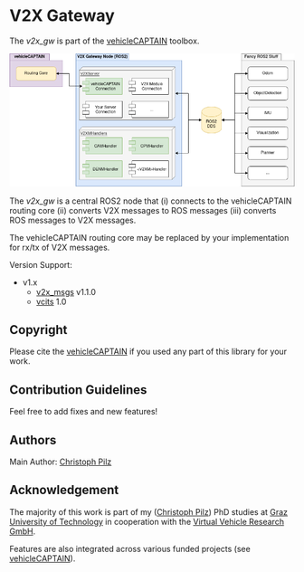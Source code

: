# V2X Gateway
The *v2x_gw* is part of the [vehicleCAPTAIN](https://github.com/virtual-vehicle/vehicle_captain) toolbox.

![vehicleCAPTAIN Demo Board - Closed](res/figures/hla.png "High Level Architecture (HLA) of the v2x_gw node")

The *v2x_gw* is a central ROS2 node that (i) connects to the vehicleCAPTAIN routing core (ii) converts V2X messages to ROS messages (iii) converts ROS messages to V2X messages.

The vehicleCAPTAIN routing core may be replaced by your implementation for rx/tx of V2X messages.

Version Support:
* v1.x
  * [v2x_msgs](https://github.com/virtual-vehicle/v2x_msgs) v1.1.0
  * [vcits](https://github.com/virtual-vehicle/vehicle_captain_its_lib_c_cxx) 1.0

## Copyright
Please cite the [vehicleCAPTAIN](https://github.com/virtual-vehicle/vehicle_captain/blob/main/LITERATURE.md) if you used any part of this library for your work.

## Contribution Guidelines
Feel free to add fixes and new features!

## Authors
Main Author: [Christoph Pilz](https://github.com/MrMushroom)

## Acknowledgement
The majority of this work is part of my ([Christoph Pilz](https://www.researchgate.net/profile/Christoph-Pilz)) PhD studies at [Graz University of Technology](https://www.tugraz.at/home) in cooperation with the [Virtual Vehicle Research GmbH](https://www.v2c2.at/).

Features are also integrated across various funded projects (see [vehicleCAPTAIN](https://github.com/virtual-vehicle/vehicle_captain)).
